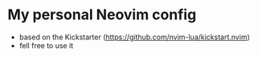 # My personal Neovim config

- based on the Kickstarter (https://github.com/nvim-lua/kickstart.nvim)
- fell free to use it
